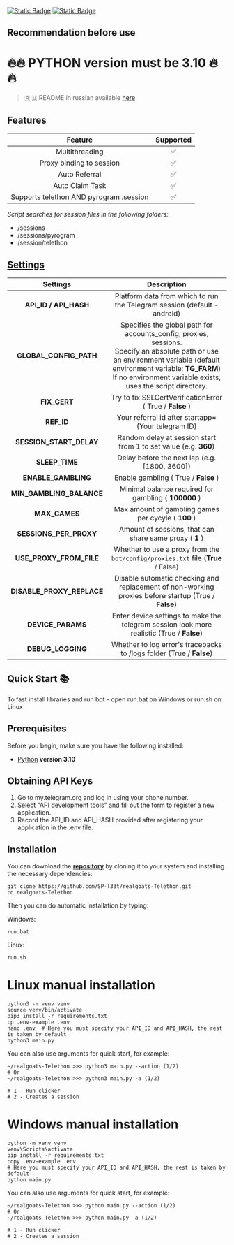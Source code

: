 [![Static Badge](https://img.shields.io/badge/Telegram-Channel-Link?style=for-the-badge&logo=Telegram&logoColor=white&logoSize=auto&color=blue)](https://t.me/+jJhUfsfFCn4zZDk0)      [![Static Badge](https://img.shields.io/badge/Telegram-Bot%20Link-Link?style=for-the-badge&logo=Telegram&logoColor=white&logoSize=auto&color=blue)](https://t.me/realgoats_bot/run?startapp=d3f52790-77b5-4809-a0ea-56b4e4ba1ee6)

## Recommendation before use

# 🔥🔥 PYTHON version must be 3.10 🔥🔥

> 🇷 🇺 README in russian available [here](README-RU.md)

## Features  
|                 Feature                 | Supported |
|:---------------------------------------:|:---------:|
|             Multithreading              |     ✅     |
|        Proxy binding to session         |     ✅     |
|              Auto Referral              |     ✅     |
|             Auto Claim Task             |     ✅     |
| Supports telethon AND pyrogram .session |     ✅     |

_Script searches for session files in the following folders:_
* /sessions
* /sessions/pyrogram
* /session/telethon


## [Settings](https://github.com/SP-l33t/MajorBot/blob/main/.env-example/)
|         Settings          |                                                                                                                  Description                                                                                                                  |
|:-------------------------:|:---------------------------------------------------------------------------------------------------------------------------------------------------------------------------------------------------------------------------------------------:|
|   **API_ID / API_HASH**   |                                                                                   Platform data from which to run the Telegram session (default - android)                                                                                    |
|  **GLOBAL_CONFIG_PATH**   | Specifies the global path for accounts_config, proxies, sessions. <br/>Specify an absolute path or use an environment variable (default environment variable: **TG_FARM**) <br/>If no environment variable exists, uses the script directory. |
|       **FIX_CERT**        |                                                                                           Try to fix  SSLCertVerificationError ( True / **False** )                                                                                           |
|        **REF_ID**         |                                                                                              Your referral id after startapp= (Your telegram ID)                                                                                              |
|  **SESSION_START_DELAY**  |                                                                                       Random delay at session start from 1 to set value (e.g. **360**)                                                                                        |
|      **SLEEP_TIME**       |                                                                                                 Delay before the next lap (e.g. [1800, 3600])                                                                                                 |
|    **ENABLE_GAMBLING**    |                                                                                                     Enable gambling ( True / **False** )                                                                                                      |
| **MIN_GAMBLING_BALANCE**  |                                                                                             Minimal balance required for gambling ( **100000** )                                                                                              |
|       **MAX_GAMES**       |                                                                                              Max amount of gambling games per cycyle ( **100** )                                                                                              |
|  **SESSIONS_PER_PROXY**   |                                                                                            Amount of sessions, that can share same proxy ( **1** )                                                                                            |
|  **USE_PROXY_FROM_FILE**  |                                                                               Whether to use a proxy from the `bot/config/proxies.txt` file (**True** / False)                                                                                |
| **DISABLE_PROXY_REPLACE** |                                                                      Disable automatic checking and replacement of non-working proxies before startup (True / **False**)                                                                      |
|     **DEVICE_PARAMS**     |                                                                          Enter device settings to make the telegram session look more realistic  (True / **False**)                                                                           |
|     **DEBUG_LOGGING**     |                                                                                     Whether to log error's tracebacks to /logs folder (True / **False**)                                                                                      |

## Quick Start 📚

To fast install libraries and run bot - open run.bat on Windows or run.sh on Linux

## Prerequisites
Before you begin, make sure you have the following installed:
- [Python](https://www.python.org/downloads/) **version 3.10**

## Obtaining API Keys
1. Go to my.telegram.org and log in using your phone number.
2. Select "API development tools" and fill out the form to register a new application.
3. Record the API_ID and API_HASH provided after registering your application in the .env file.

## Installation
You can download the [**repository**](https://github.com/SP-l33t/realgoats-Telethon) by cloning it to your system and installing the necessary dependencies:
```shell
git clone https://github.com/SP-l33t/realgoats-Telethon.git
cd realgoats-Telethon
```

Then you can do automatic installation by typing:

Windows:
```shell
run.bat
```

Linux:
```shell
run.sh
```

# Linux manual installation
```shell
python3 -m venv venv
source venv/bin/activate
pip3 install -r requirements.txt
cp .env-example .env
nano .env  # Here you must specify your API_ID and API_HASH, the rest is taken by default
python3 main.py
```

You can also use arguments for quick start, for example:
```shell
~/realgoats-Telethon >>> python3 main.py --action (1/2)
# Or
~/realgoats-Telethon >>> python3 main.py -a (1/2)

# 1 - Run clicker
# 2 - Creates a session
```

# Windows manual installation
```shell
python -m venv venv
venv\Scripts\activate
pip install -r requirements.txt
copy .env-example .env
# Here you must specify your API_ID and API_HASH, the rest is taken by default
python main.py
```

You can also use arguments for quick start, for example:
```shell
~/realgoats-Telethon >>> python main.py --action (1/2)
# Or
~/realgoats-Telethon >>> python main.py -a (1/2)

# 1 - Run clicker
# 2 - Creates a session
```
